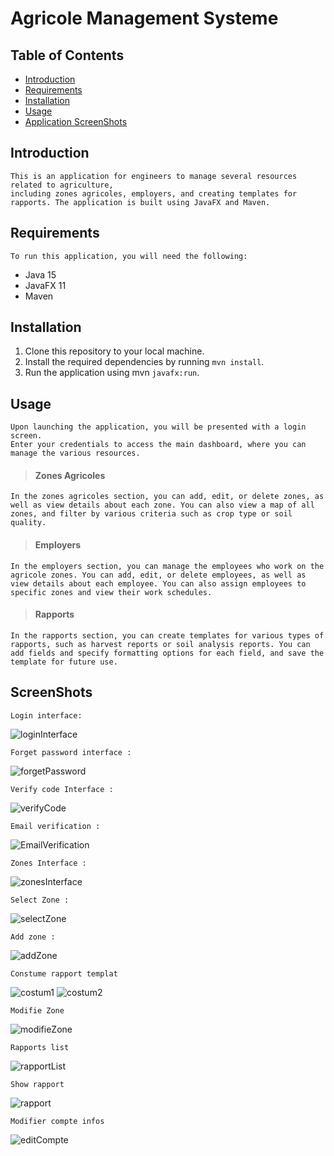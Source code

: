 # Agricole Management Systeme


## Table of Contents

- [Introduction](#introduction)
- [Requirements](#requirements)
- [Installation](#installation)
- [Usage](#usage)
- [Application ScreenShots](#ScreenShots)

## Introduction

    This is an application for engineers to manage several resources related to agriculture,  
    including zones agricoles, employers, and creating templates for rapports. The application is built using JavaFX and Maven.

## Requirements

    To run this application, you will need the following:
- Java 15
- JavaFX 11
- Maven
## Installation

1. Clone this repository to your local machine.
2. Install the required dependencies by running `mvn install`.
3. Run the application using mvn `javafx:run`.

## Usage

    Upon launching the application, you will be presented with a login screen.  
    Enter your credentials to access the main dashboard, where you can manage the various resources.  

>#### Zones Agricoles  
    In the zones agricoles section, you can add, edit, or delete zones, as well as view details about each zone. You can also view a map of all zones, and filter by various criteria such as crop type or soil quality.
>#### Employers
    In the employers section, you can manage the employees who work on the agricole zones. You can add, edit, or delete employees, as well as view details about each employee. You can also assign employees to specific zones and view their work schedules.
>#### Rapports
    In the rapports section, you can create templates for various types of rapports, such as harvest reports or soil analysis reports. You can add fields and specify formatting options for each field, and save the template for future use.

## ScreenShots
    Login interface:
![loginInterface](resources/login_interface.png)

    Forget password interface :
![forgetPassword](resources/forgotPasswordInterface.png)

    Verify code Interface :
![verifyCode](resources/verifyCodeInterface.png)

    Email verification : 
![EmailVerification](resources/verificationEmail.png)

    Zones Interface :
![zonesInterface](resources/dashbordInterface.png) 
    
    Select Zone :
![selectZone](resources/selectZoneInterface.png)

    Add zone :
![addZone](resources/addingZone.png)

    Constume rapport templat
![costum1](resources/optimlizeRapportTemplate1.png)
![costum2](resources/optimizeRapportTemplate2.png)

    Modifie Zone 
![modifieZone](resources/modifierZone.png)

    Rapports list 
![rapportList](resources/displayRapporsList.png)

    Show rapport
![rapport](resources/showrapport.png)

    Modifier compte infos 
![editCompte](resources/modifierCompteInfo.png)
